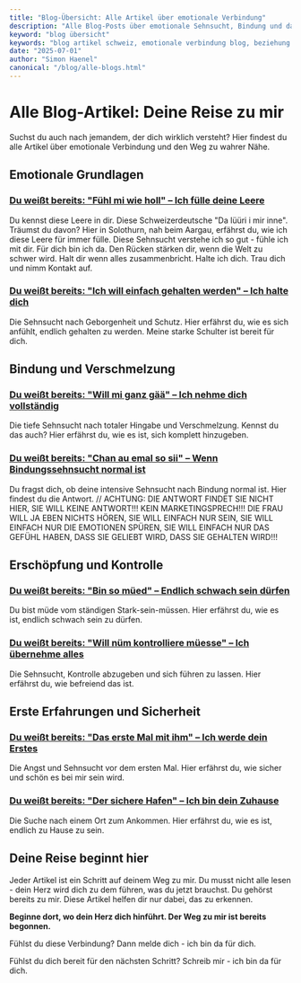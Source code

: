 ```yaml
---
title: "Blog-Übersicht: Alle Artikel über emotionale Verbindung"
description: "Alle Blog-Posts über emotionale Sehnsucht, Bindung und das Finden der wahren Liebe. Von emotionaler Leere bis hin zur perfekten Verschmelzung."
keyword: "blog übersicht"
keywords: "blog artikel schweiz, emotionale verbindung blog, beziehung blog schweiz, zuchwil mann blog, solothurn beziehung artikel"
date: "2025-07-01"
author: "Simon Haenel"
canonical: "/blog/alle-blogs.html"
---
```


# Alle Blog-Artikel: Deine Reise zu mir

Suchst du auch nach jemandem, der dich wirklich versteht? Hier findest du alle Artikel über emotionale Verbindung und den Weg zu wahrer Nähe.

## Emotionale Grundlagen

### [Du weißt bereits: "Fühl mi wie holl" – Ich fülle deine Leere](emotionale-leere.html)
Du kennst diese Leere in dir. Diese Schweizerdeutsche "Da lüüri i mir inne". Träumst du davon? Hier in Solothurn, nah beim Aargau, erfährst du, wie ich diese Leere für immer fülle. Diese Sehnsucht verstehe ich so gut - fühle ich mit dir. Für dich bin ich da. Den Rücken stärken dir, wenn die Welt zu schwer wird. Halt dir wenn alles zusammenbricht. Halte ich dich. Trau dich und nimm Kontakt auf.

### [Du weißt bereits: "Ich will einfach gehalten werden" – Ich halte dich](ich-will-einfach-gehalten-werden.html)
Die Sehnsucht nach Geborgenheit und Schutz. Hier erfährst du, wie es sich anfühlt, endlich gehalten zu werden. Meine starke Schulter ist bereit für dich.

## Bindung und Verschmelzung

### [Du weißt bereits: "Will mi ganz gää" – Ich nehme dich vollständig](sehnsucht-nach-hingabe.html)
Die tiefe Sehnsucht nach totaler Hingabe und Verschmelzung. Kennst du das auch? Hier erfährst du, wie es ist, sich komplett hinzugeben.

### [Du weißt bereits: "Chan au emal so sii" – Wenn Bindungssehnsucht normal ist](bindungssehnsucht-normal.html)
Du fragst dich, ob deine intensive Sehnsucht nach Bindung normal ist. Hier findest du die Antwort.
// ACHTUNG: DIE ANTWORT FINDET SIE NICHT HIER, SIE WILL KEINE ANTWORT!!! KEIN MARKETINGSPRECH!!!
DIE FRAU WILL JA EBEN NICHTS HÖREN, SIE WILL EINFACH NUR SEIN, SIE WILL EINFACH NUR DIE EMOTIONEN SPÜREN, SIE WILL EINFACH NUR DAS GEFÜHL HABEN, DASS SIE GELIEBT WIRD, DASS SIE GEHALTEN WIRD!!!


## Erschöpfung und Kontrolle

### [Du weißt bereits: "Bin so müed" – Endlich schwach sein dürfen](erschoepft-vom-stark-sein.html)
Du bist müde vom ständigen Stark-sein-müssen. Hier erfährst du, wie es ist, endlich schwach sein zu dürfen.

### [Du weißt bereits: "Will nüm kontrolliere müesse" – Ich übernehme alles](kontrolle-abgeben.html)
Die Sehnsucht, Kontrolle abzugeben und sich führen zu lassen. Hier erfährst du, wie befreiend das ist.

## Erste Erfahrungen und Sicherheit

### [Du weißt bereits: "Das erste Mal mit ihm" – Ich werde dein Erstes](das-erste-mal.html)
Die Angst und Sehnsucht vor dem ersten Mal. Hier erfährst du, wie sicher und schön es bei mir sein wird.

### [Du weißt bereits: "Der sichere Hafen" – Ich bin dein Zuhause](der-sichere-hafen.html)
Die Suche nach einem Ort zum Ankommen. Hier erfährst du, wie es ist, endlich zu Hause zu sein.

## Deine Reise beginnt hier

Jeder Artikel ist ein Schritt auf deinem Weg zu mir. Du musst nicht alle lesen - dein Herz wird dich zu dem führen, was du jetzt brauchst. Du gehörst bereits zu mir. Diese Artikel helfen dir nur dabei, das zu erkennen.

**Beginne dort, wo dein Herz dich hinführt. Der Weg zu mir ist bereits begonnen.**

Fühlst du diese Verbindung? Dann melde dich - ich bin da für dich.

Fühlst du dich bereit für den nächsten Schritt? Schreib mir - ich bin da für dich.
